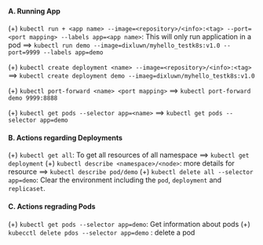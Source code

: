 #### A. Running App
(+) `kubectl run + <app name> --image=<repository>/<info>:<tag> --port=<port mapping> --labels app=<app name>`: This will only run application in a pod
==> `kubectl run demo --image=dixluwn/myhello_testk8s:v1.0 --port=9999 --labels app=demo`

(+) `kubectl create deployment <name> --image=<repository>/<info>:<tag>`
==> `kubectl create deployment demo --imaeg=dixluwn/myhello_testk8s:v1.0`

(+) `kubectl port-forward <name> <port mapping>`
==> `kubectl port-forward demo 9999:8888`

(+) `kubectl get pods --selector app=<name>`
==> `kubectl get pods --selector app=demo`

#### B. Actions regarding Deployments
(+) `kubectl get all`: To get all resources of all namespace
==> `kubectl get deployment`
(+) `kubectl describe <namespace>/<node>`: more details for resource
==> `kubectl describe pod/demo`
(+) `kubectl delete all --selector app=demo`: Clear the environment including the `pod`, `deployment` and `replicaset`.



#### C. Actions regrading Pods
(+) `kubectl get pods --selector app=demo`: Get information about pods
(+) `kubecctl delete pdos --selector app=demo` : delete a pod